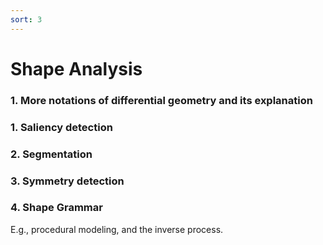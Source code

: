 ```yaml
---
sort: 3
---
```


# Shape Analysis

### 1. More notations of differential geometry and its explanation

### 1. Saliency detection

### 2. Segmentation

### 3. Symmetry detection

### 4. Shape Grammar

E.g., procedural modeling, and the inverse process.
